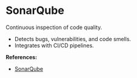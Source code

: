 # SonarQube

Continuous inspection of code quality.

- Detects bugs, vulnerabilities, and code smells.
- Integrates with CI/CD pipelines.

**References:**
- [SonarQube](https://www.sonarqube.org/)
